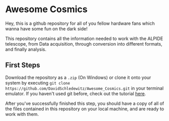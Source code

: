 # Awesome Cosmics
Hey, this is a github repository for all of you fellow hardware fans which wanna have some fun on the dark side!

This repository contains all the information needed to work with the
ALPIDE telescope, from Data acquisition, through conversion into different
formats, and finally analysis.

## First Steps

Download the repository as a `.zip` (On Windows) or clone it onto your system
by executing
```git clone https://github.com/DavidSchledewitz/Awesome_Cosmics.git```
in your terminal emulator. If you haven't used git before, check out the 
tutorial [here](https://git-scm.com/book/en/v2/Getting-Started-Installing-Git).

After you've successfully finished this step, you should have a copy of all
of the files contained in this repository on your local machine, and are ready
to work with them.
